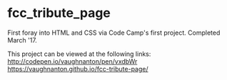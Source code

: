 # fcc_tribute_page
First foray into HTML and CSS via Code Camp's first project. Completed March '17.

This project can be viewed at the following links:
http://codepen.io/vaughnanton/pen/vxdbWr
https://vaughnanton.github.io/fcc-tribute-page/
